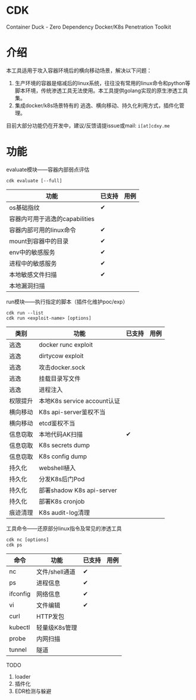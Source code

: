 # CDK
Container Duck - Zero Dependency Docker/K8s Penetration Toolkit

# 介绍
本工具适用于攻入容器环境后的横向移动场景，解决以下问题：
  
1. 生产环境的容器是缩减后的linux系统，往往没有常用的linux命令和python等脚本环境，传统渗透工具无法使用。本工具提供golang实现的原生渗透工具集。
2. 集成docker/k8s场景特有的 逃逸、横向移动、持久化利用方式，插件化管理。
  
目前大部分功能仍在开发中，建议/反馈请提issue或mail: `i[at]cdxy.me`

# 功能

evaluate模块——容器内部弱点评估

```
cdk evaluate [--full]
```

|功能|已支持|用例|
|---|---|---|
|os基础指纹|✔||
|容器内可用于逃逸的capabilities|||
|容器内部可用的linux命令|✔||
|mount到容器中的目录|✔||
|env中的敏感服务|✔||
|进程中的敏感服务|✔||
|本地敏感文件扫描|✔||
|本地漏洞扫描|||

run模块——执行指定的脚本（插件化维护poc/exp）

```
cdk run --list
cdk run <exploit-name> [options]
```

|类别|功能|已支持|用例|
|---|---|---|---|
|逃逸|docker runc exploit|️||
|逃逸|dirtycow exploit|||
|逃逸|攻击docker.sock|||
|逃逸|挂载目录写文件|||
|逃逸|进程注入|||
|权限提升|本地K8s service account认证|||
|横向移动|K8s api-server鉴权不当|||
|横向移动|etcd鉴权不当|||
|信息窃取|本地代码AK扫描|✔||
|信息窃取|K8s secrets dump|||
|信息窃取|K8s config dump|||
|持久化|webshell植入|||
|持久化|分发K8s后门Pod|||
|持久化|部署shadow K8s api-server|||
|持久化|部署K8s cronjob|||
|痕迹清理|K8s audit-log清理|||

工具命令——还原部分linux指令及常见的渗透工具

```
cdk nc [options]
cdk ps
```

|命令|功能|已支持|用例|
|---|---|---|---|
|nc|文件/shell通道|✔||
|ps|进程信息|✔||
|ifconfig|网络信息|✔||
|vi|文件编辑|✔||
|curl|HTTP发包|||
|kubectl|轻量级K8s管理|||
|probe|内网扫描|||
|tunnel|隧道|||

TODO

1. loader
2. 插件化
3. EDR检测与躲避